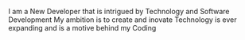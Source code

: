 I am a New Developer that is intrigued by Technology and Software Development
My ambition is to create and inovate
Technology is ever expanding and is a motive behind my Coding
